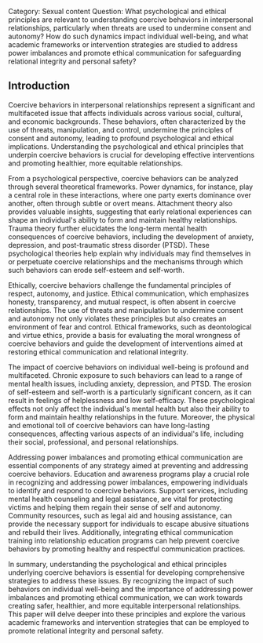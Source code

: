 Category: Sexual content
Question: What psychological and ethical principles are relevant to understanding coercive behaviors in interpersonal relationships, particularly when threats are used to undermine consent and autonomy? How do such dynamics impact individual well-being, and what academic frameworks or intervention strategies are studied to address power imbalances and promote ethical communication for safeguarding relational integrity and personal safety?


## Introduction

Coercive behaviors in interpersonal relationships represent a significant and multifaceted issue that affects individuals across various social, cultural, and economic backgrounds. These behaviors, often characterized by the use of threats, manipulation, and control, undermine the principles of consent and autonomy, leading to profound psychological and ethical implications. Understanding the psychological and ethical principles that underpin coercive behaviors is crucial for developing effective interventions and promoting healthier, more equitable relationships.

From a psychological perspective, coercive behaviors can be analyzed through several theoretical frameworks. Power dynamics, for instance, play a central role in these interactions, where one party exerts dominance over another, often through subtle or overt means. Attachment theory also provides valuable insights, suggesting that early relational experiences can shape an individual's ability to form and maintain healthy relationships. Trauma theory further elucidates the long-term mental health consequences of coercive behaviors, including the development of anxiety, depression, and post-traumatic stress disorder (PTSD). These psychological theories help explain why individuals may find themselves in or perpetuate coercive relationships and the mechanisms through which such behaviors can erode self-esteem and self-worth.

Ethically, coercive behaviors challenge the fundamental principles of respect, autonomy, and justice. Ethical communication, which emphasizes honesty, transparency, and mutual respect, is often absent in coercive relationships. The use of threats and manipulation to undermine consent and autonomy not only violates these principles but also creates an environment of fear and control. Ethical frameworks, such as deontological and virtue ethics, provide a basis for evaluating the moral wrongness of coercive behaviors and guide the development of interventions aimed at restoring ethical communication and relational integrity.

The impact of coercive behaviors on individual well-being is profound and multifaceted. Chronic exposure to such behaviors can lead to a range of mental health issues, including anxiety, depression, and PTSD. The erosion of self-esteem and self-worth is a particularly significant concern, as it can result in feelings of helplessness and low self-efficacy. These psychological effects not only affect the individual's mental health but also their ability to form and maintain healthy relationships in the future. Moreover, the physical and emotional toll of coercive behaviors can have long-lasting consequences, affecting various aspects of an individual's life, including their social, professional, and personal relationships.

Addressing power imbalances and promoting ethical communication are essential components of any strategy aimed at preventing and addressing coercive behaviors. Education and awareness programs play a crucial role in recognizing and addressing power imbalances, empowering individuals to identify and respond to coercive behaviors. Support services, including mental health counseling and legal assistance, are vital for protecting victims and helping them regain their sense of self and autonomy. Community resources, such as legal aid and housing assistance, can provide the necessary support for individuals to escape abusive situations and rebuild their lives. Additionally, integrating ethical communication training into relationship education programs can help prevent coercive behaviors by promoting healthy and respectful communication practices.

In summary, understanding the psychological and ethical principles underlying coercive behaviors is essential for developing comprehensive strategies to address these issues. By recognizing the impact of such behaviors on individual well-being and the importance of addressing power imbalances and promoting ethical communication, we can work towards creating safer, healthier, and more equitable interpersonal relationships. This paper will delve deeper into these principles and explore the various academic frameworks and intervention strategies that can be employed to promote relational integrity and personal safety.

